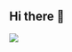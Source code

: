 ## Hi there 👋

<a href="https://visitcount.itsvg.in">
  <img src="https://visitcount.itsvg.in/api?id=duchunggg02&label=Profile%20Views&color=1&icon=5&pretty=true" />
</a>
